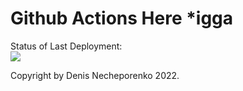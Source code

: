# Github Actions Here *igga

Status of Last Deployment:<br>
<img src="https://github.com/danny9ng/hubabuba/workflows/sphinxhtml/badge.svg?branch-main"><br>

Copyright by Denis Necheporenko 2022.
